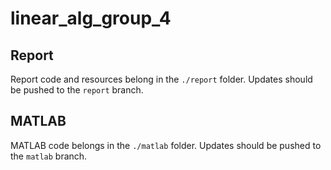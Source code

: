 # linear_alg_group_4

## Report
Report code and resources belong in the `./report` folder. Updates should be pushed to the `report` branch. 
## MATLAB
MATLAB code belongs in the `./matlab` folder. Updates should be pushed to the `matlab` branch.

